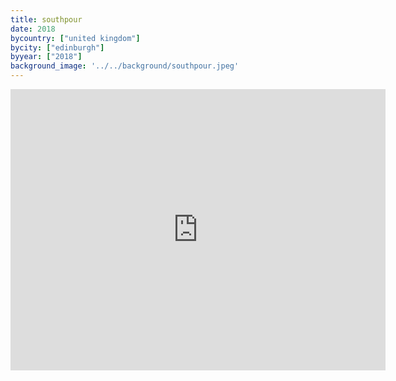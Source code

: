 ```yaml
---
title: southpour
date: 2018
bycountry: ["united kingdom"]
bycity: ["edinburgh"]
byyear: ["2018"]
background_image: '../../background/southpour.jpeg'
---
```


<iframe src="https://www.google.com/maps/embed?pb=!1m18!1m12!1m3!1d17876.719577031334!2d-3.1791801!3d55.939146199999996!2m3!1f0!2f0!3f0!3m2!1i1024!2i768!4f13.1!3m3!1m2!1s0x4887c77f8388579d%3A0xb863004a42e9b5ff!2sSouthpour!5e0!3m2!1sen!2sus!4v1702079581439!5m2!1sen!2sus" width="600" height="450" style="border:0;" allowfullscreen="" loading="lazy" referrerpolicy="no-referrer-when-downgrade"></iframe>